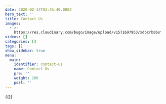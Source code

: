 ```yaml
---
date: 2020-02-14T03:46:40.000Z
hero_text: ''
title: Contact Us
images:
  - >-
    https://res.cloudinary.com/bugo/image/upload/v1571697953/xdbcrb05sfkp9nds5atk.jpg
videos: []
categories: []
tags: []
show_sidebar: true
menu:
  main:
    identifier: contact-us
    name: Contact Us
    pre: ''
    weight: 100
    post: ''
---
```

{{<icon meteor>}}